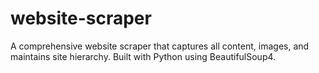 # website-scraper
A comprehensive website scraper that captures all content, images, and maintains site hierarchy. Built with Python using BeautifulSoup4.
